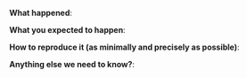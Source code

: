 **What happened**:

**What you expected to happen**:

**How to reproduce it (as minimally and precisely as possible)**:

**Anything else we need to know?**:
